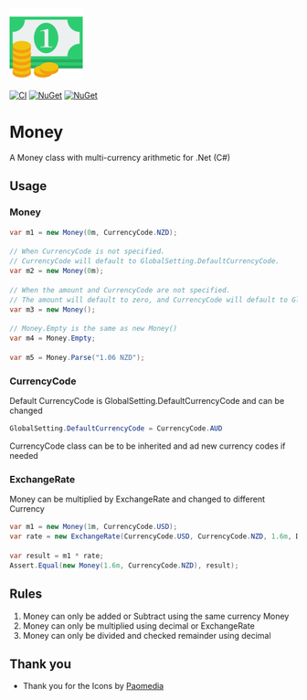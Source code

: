 <img src="https://raw.githubusercontent.com/thudugala/Money/main/Screenshots/icon.png" width="128px"/>

[![CI](https://github.com/thudugala/Money/actions/workflows/dotnet.yml/badge.svg)](https://github.com/thudugala/Money/actions/workflows/dotnet.yml)
[![NuGet](https://img.shields.io/nuget/v/Thudugala.MultiCurrencyMoney.svg)](https://www.nuget.org/packages/Thudugala.MultiCurrencyMoney/) 
[![NuGet](https://img.shields.io/nuget/dt/Thudugala.MultiCurrencyMoney.svg)](https://www.nuget.org/packages/Thudugala.MultiCurrencyMoney/)

# Money
A Money class with multi-currency arithmetic for .Net (C#)

## Usage

### Money

```cs
var m1 = new Money(0m, CurrencyCode.NZD);

// When CurrencyCode is not specified.
// CurrencyCode will default to GlobalSetting.DefaultCurrencyCode.
var m2 = new Money(0m);

// When the amount and CurrencyCode are not specified.
// The amount will default to zero, and CurrencyCode will default to GlobalSetting.DefaultCurrencyCode.
var m3 = new Money();

// Money.Empty is the same as new Money()
var m4 = Money.Empty;

var m5 = Money.Parse("1.06 NZD");
```

### CurrencyCode

Default CurrencyCode is GlobalSetting.DefaultCurrencyCode and can be changed

```cs
GlobalSetting.DefaultCurrencyCode = CurrencyCode.AUD
```
CurrencyCode class can be to be inherited and ad new currency codes if needed

### ExchangeRate

Money can be multiplied by ExchangeRate and changed to different Currency

```cs
var m1 = new Money(1m, CurrencyCode.USD);
var rate = new ExchangeRate(CurrencyCode.USD, CurrencyCode.NZD, 1.6m, DateTime.Today);

var result = m1 * rate;
Assert.Equal(new Money(1.6m, CurrencyCode.NZD), result);
```

## Rules

1. Money can only be added or Subtract using the same currency Money
2. Money can only be multiplied using decimal or ExchangeRate
3. Money can only be divided and checked remainder using decimal

## Thank you
- Thank you for the Icons by [Paomedia](https://www.iconfinder.com/paomedia)
